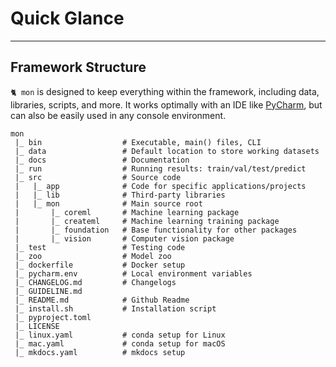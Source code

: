 # Quick Glance

---

## Framework Structure

`🐈 mon` is designed to keep everything within the framework, including data,
libraries, scripts, and more. It works optimally with an IDE like 
[PyCharm](https://www.jetbrains.com/), but can also be easily used in any 
console environment.

```text
mon
 |_ bin                  # Executable, main() files, CLI
 |_ data                 # Default location to store working datasets
 |_ docs                 # Documentation
 |_ run                  # Running results: train/val/test/predict
 |_ src                  # Source code 
 |   |_ app              # Code for specific applications/projects
 |   |_ lib              # Third-party libraries
 |   |_ mon              # Main source root 
 |       |_ coreml       # Machine learning package
 |       |_ createml     # Machine learning training package
 |       |_ foundation   # Base functionality for other packages
 |       |_ vision       # Computer vision package
 |_ test                 # Testing code
 |_ zoo                  # Model zoo
 |_ dockerfile           # Docker setup
 |_ pycharm.env          # Local environment variables
 |_ CHANGELOG.md         # Changelogs
 |_ GUIDELINE.md  
 |_ README.md            # Github Readme
 |_ install.sh           # Installation script
 |_ pyproject.toml  
 |_ LICENSE  
 |_ linux.yaml           # conda setup for Linux
 |_ mac.yaml             # conda setup for macOS
 |_ mkdocs.yaml          # mkdocs setup
```
